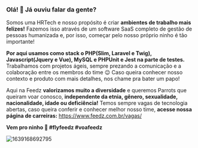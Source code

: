 ### Olá! 👋 Já ouviu falar da gente?

Somos uma HRTech e nosso propósito é criar **ambientes de trabalho mais felizes!** Fazemos isso através de um software SaaS completo de gestão de pessoas humanizada e, por isso, começar pelo nosso próprio ninho é tão importante! 

**Por aqui usamos como stack o PHP(Slim, Laravel e Twig), Javascript(Jquery e Vue), MySQL e PHPUnit e Jest na parte de testes.** Trabalhamos com projetos ágeis, sempre prezando a comunicação e a colaboração entre os membros do time 😉 Caso queira conhecer nosso contexto e produto com mais detalhes, nos chame pra bater um papo!

Aqui na Feedz **valorizamos muito a diversidade** e queremos Parrots que queiram voar conosco, **independente da etnia, gênero, sexualidade, nacionalidade, idade ou deficiência!** Temos sempre vagas de tecnologia abertas, caso queira conferir e conhecer melhor nosso time, **acesse nossa página de carreiras:** https://www.feedz.com.br/vagas/

**Vem pro ninho 💛 #flyfeedz #voafeedz**

![1639168692795](https://user-images.githubusercontent.com/70659029/197847092-370fdfd5-e111-447a-9f8b-8592211e828b.jpg)
